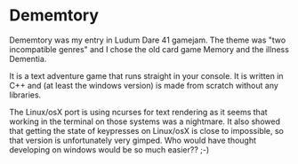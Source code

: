 # Dememtory

Dememtory was my entry in Ludum Dare 41 gamejam. The theme was "two incompatible genres" and I chose the old card game Memory and the illness Dementia.

It is a text adventure game that runs straight in your console. It is written in C++ and (at least the windows version) is made from scratch without any libraries.

The Linux/osX port is using ncurses for text rendering as it seems that working in the terminal on those systems was a nightmare. It also showed that getting the state of keypresses on Linux/osX is close to impossible, so that version is unfortunately very gimped. Who would have thought developing on windows would be so much easier?? ;-)

